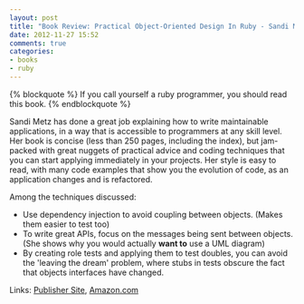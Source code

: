 ```yaml
---
layout: post
title: "Book Review: Practical Object-Oriented Design In Ruby - Sandi Metz"
date: 2012-11-27 15:52
comments: true
categories:
- books
- ruby
---
```


{% blockquote %}
If you call yourself a ruby programmer, you should read this book.
{% endblockquote %}

Sandi Metz has done a great job explaining how to write maintainable applications, in a way that is accessible to programmers
at any skill level. Her book is concise (less than 250 pages, including the index), but jam-packed with great nuggets
of practical advice and coding techniques that you can start applying immediately in your projects. Her style is easy
to read, with many code examples that show you the evolution of code, as an application changes and is refactored.

Among the techniques discussed:

* Use dependency injection to avoid coupling between objects. (Makes them easier to test too)
* To write great APIs, focus on the messages being sent between objects. (She shows why you would actually __want to__
use a UML diagram)
* By creating role tests and applying them to test doubles, you can avoid the 'leaving the dream' problem, where stubs in tests obscure the fact that objects interfaces have changed.

Links: [Publisher Site](http://www.informit.com/store/practical-object-oriented-design-in-ruby-an-agile-primer-9780321721334),
[Amazon.com](http://www.amazon.com/gp/product/0321721330)